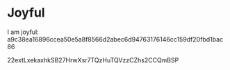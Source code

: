 # Joyful

I am joyful: a9c38ea16896ccea50e5a8f8566d2abec6d94763176146cc159df20fbd1bac86


22extLxekaxhkSB27HrwXsr7TQzHuTQVzzCZhs2CCQmBSP